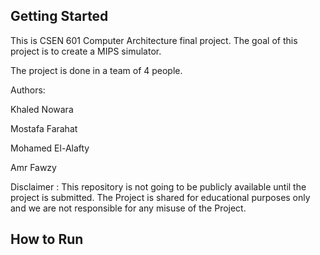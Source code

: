 ## Getting Started

This is CSEN 601 Computer Architecture final project. The goal of this project is to create a MIPS simulator.

The project is done in a team of 4 people.

Authors:

Khaled Nowara

Mostafa Farahat

Mohamed El-Alafty

Amr Fawzy

Disclaimer : This repository is not going to be publicly available until the project is submitted. The Project is shared for educational purposes only and we are not responsible for any misuse of the Project.

## How to Run 
